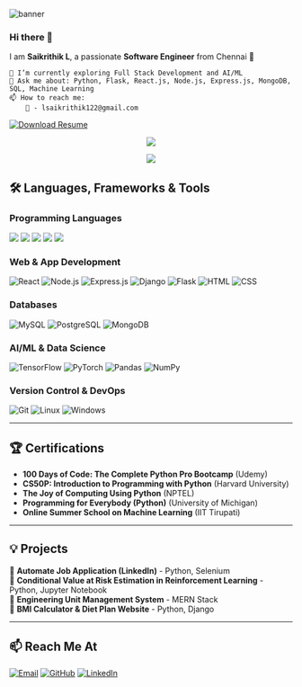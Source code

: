 ![banner](https://user-images.githubusercontent.com/61261654/114380542-d3314f80-9ba7-11eb-847c-31ba132fb4b8.png)

### Hi there 👋  

I am **Saikrithik L**, a passionate **Software Engineer** from Chennai 🚀 

```
🔭 I’m currently exploring Full Stack Development and AI/ML
💬 Ask me about: Python, Flask, React.js, Node.js, Express.js, MongoDB, SQL, Machine Learning
📫 How to reach me:
    📧 - lsaikrithik122@gmail.com
``` 

[![Download Resume](https://img.shields.io/badge/Check%20Out%20My%20Resume-%23F05033.svg?style=for-the-badge&logo=GitHub-Sponsors&logoColor=white)](resume/latest.pdf)  

<p align="center">
  <img src="https://github-readme-stats.vercel.app/api/top-langs/?username=lsaikrithik&layout=compact&theme=radical"/>
</p>



<p align="center">
  <img src="https://github-readme-streak-stats.herokuapp.com/?user=lsaikrithik&theme=cobalt&ring=FFA500&fire=FFA500&currStreakNum=FFA500&currStreakLabel=FFA500&sideNums=008cff&sideLabels=008cff&dates=A9A9A9&border=696969&stroke=696969" />
</p>

## 🛠️ Languages, Frameworks & Tools  

### **Programming Languages**  

<p align="left">
  <img src="https://img.shields.io/badge/python-%231572B6.svg?&style=for-the-badge&logo=python&logoColor=white"/>
  <img src="https://img.shields.io/badge/javascript-%23323330.svg?style=for-the-badge&logo=javascript&logoColor=%23F7DF1E"/>
  <img src="https://img.shields.io/badge/c++-%2300599C.svg?&style=for-the-badge&logo=c%2B%2B&ogoColor=white"/>
  <img src="https://img.shields.io/badge/c-%2300599C.svg?style=for-the-badge&logo=c&logoColor=white"/>
  <img src="https://img.shields.io/badge/java-%23ED8B00.svg?style=for-the-badge&logo=java&logoColor=white"/>
</p>


### **Web & App Development**  
![React](https://img.shields.io/badge/react-%2320232a.svg?&style=for-the-badge&logo=react&logoColor=%2361DAFB) 
![Node.js](https://img.shields.io/badge/node.js-%2343853D.svg?style=for-the-badge&logo=node.js&logoColor=white) 
![Express.js](https://img.shields.io/badge/express.js-%23404d59.svg?style=for-the-badge&logo=express&logoColor=%2361DAFB) 
![Django](https://img.shields.io/badge/django-%23092E20.svg?style=for-the-badge&logo=django&logoColor=white) 
![Flask](https://img.shields.io/badge/flask-%23000000.svg?style=for-the-badge&logo=flask&logoColor=white) 
![HTML](https://img.shields.io/badge/html5-%23E34F26.svg?style=for-the-badge&logo=html5&logoColor=white) 
![CSS](https://img.shields.io/badge/css3-%231572B6.svg?style=for-the-badge&logo=css3&logoColor=white)  

### **Databases**  
![MySQL](https://img.shields.io/badge/mysql-%23000000.svg?style=for-the-badge&logo=mysql&logoColor=white) 
![PostgreSQL](https://img.shields.io/badge/postgresql-%23316192.svg?style=for-the-badge&logo=postgresql&logoColor=white) 
![MongoDB](https://img.shields.io/badge/mongodb-%234ea94b.svg?style=for-the-badge&logo=mongodb&logoColor=white)  

### **AI/ML & Data Science**  
![TensorFlow](https://img.shields.io/badge/tensorflow-%23FF6F00.svg?style=for-the-badge&logo=tensorflow&logoColor=white) 
![PyTorch](https://img.shields.io/badge/pytorch-%23EE4C2C.svg?style=for-the-badge&logo=pytorch&logoColor=white) 
![Pandas](https://img.shields.io/badge/pandas-%23150458.svg?&style=for-the-badge&logo=pandas&logoColor=white) 
![NumPy](https://img.shields.io/badge/numpy-%23013243.svg?style=for-the-badge&logo=numpy&logoColor=white)  

### **Version Control & DevOps**  
![Git](https://img.shields.io/badge/git-%23F05033.svg?style=for-the-badge&logo=git&logoColor=white) 
![Linux](https://img.shields.io/badge/Linux-FCC624?style=for-the-badge&logo=linux&logoColor=black) 
![Windows](https://img.shields.io/badge/Windows-0078D6?style=for-the-badge&logo=windows&logoColor=white)  

---

## 🏆 Certifications  
- **100 Days of Code: The Complete Python Pro Bootcamp** (Udemy)  
- **CS50P: Introduction to Programming with Python** (Harvard University)  
- **The Joy of Computing Using Python** (NPTEL)  
- **Programming for Everybody (Python)** (University of Michigan)  
- **Online Summer School on Machine Learning** (IIT Tirupati)  

---

## 💡 Projects  
🔹 **Automate Job Application (LinkedIn)** - Python, Selenium  
🔹 **Conditional Value at Risk Estimation in Reinforcement Learning** - Python, Jupyter Notebook  
🔹 **Engineering Unit Management System** - MERN Stack  
🔹 **BMI Calculator & Diet Plan Website** - Python, Django  

---

## 📫 Reach Me At  

[![Email](https://img.shields.io/badge/Gmail-D14836?style=for-the-badge&logo=gmail&logoColor=white)](mailto:lsaikrithik122@gmail.com)  [![GitHub](https://img.shields.io/badge/GitHub-%2312100E.svg?style=for-the-badge&logo=github&logoColor=white)](https://github.com/lsaikrithik)
[![LinkedIn](https://img.shields.io/badge/LinkedIn-%230077B5.svg?style=for-the-badge&logo=linkedin&logoColor=white)](https://www.linkedin.com/in/saikrithikl/)  



